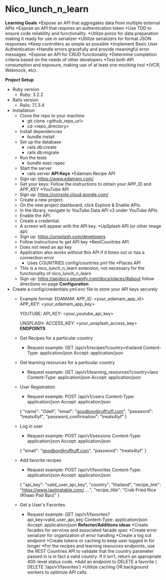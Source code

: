 # Nico_lunch_n_learn

**Learning Goals**
*Expose an API that aggregates data from multiple external APIs
*Expose an API that requires an authentication token
*Use TDD to ensure code reliability and functionality.
*Utilize poros for data preparation making it ready for use in serializer
*Utlilize serializers for format JSON responses
*Keep controllers as simple as possible
*Implement Basic User Authentication
*Handle errors gracefully and provide meaningful error messages.
*Expose an API for CRUD functionality
*Determine completion criteria based on the needs of other developers
*Test both API consumption and exposure, making use of at least one mocking tool *(VCR, Webmock, etc).

**Project Setup**
* Ruby version
  - Ruby: 3.2.2
* Rails version
  - Rails: 7.1.3.4
* Installation
  - Clone the repo to your machine
    - git clone <github_repo_url>
    - cd <repo_directory>
  - Install dependencies
    - bundle install
  - Set up the database
    - rails db:create
    - rails db:migrate
  - Run the tests
    - bundle exec rspec
  - Start the server
    - rails server
**API Keys**
*Edamam Recipe API
  - Sign up: https://www.edamam.com/
  - Get your keys: Follow the instructions to obtain your APP_ID and APP_KEY
*YouTube API
  - Sign up: https://console.cloud.google.com/
  - Create a new project.
  - On the new project dashboard, click Explore & Enable APIs.
  - In the library, navigate to YouTube Data API v3 under YouTube APIs.
  - Enable the API.
  - Create a credential.
  - A screen will appear with the API key.
*UpSplash API (or other image api)
  - Sign up: https://unsplash.com/developers
  - Follow instructions to get API key
*RestCountries API
  - Does not need an api key
  - Application also works without this API if it times out or has a connection error
    - Uses COUNTRIES config/countries.yml file
*Places API
  - This is a nico_lunch_n_learn extension, not necessary for the functionality of nico_lunch_n_learn
  - Sign up: https://apidocs.geoapify.com/docs/places/#about follow directions on page
**Configuration**
* Create a config/credentials.yml.enc file to store your API keys securely
  - Example format:
    EDAMAM:
      APP_ID: <your_edamam_app_id>
      APP_KEY: <your_edamam_app_key>

    YOUTUBE:
      API_KEY: <your_youtube_api_key>

    UNSPLASH:
      ACCESS_KEY: <your_unsplash_access_key>
**ENDPOINTS**
  - Get Recipes for a particular country
    - Request example:
    GET /api/v1/recipes?country=thailand
    Content-Type: application/json
    Accept: application/json
  - Get learning resources for a particular country
    - Request example:
    GET /api/v1/learning_resources?country=laos
    Content-Type: application/json
    Accept: application/json
  - User Registration
    - Request example:
    POST /api/v1/users
    Content-Type: application/json
    Accept: application/json

    {
      "name": "Odell",
      "email": "goodboy@ruffruff.com",
      "password": "treats4lyf",
      "password_confirmation": "treats4lyf"
    }
  - Log in user
    - Request example:
    POST /api/v1/sessions
    Content-Type: application/json
    Accept: application/json

    {
      "email": "goodboy@ruffruff.com",
      "password": "treats4lyf"
    }
  - Add favorite recipes
    - Request example:
    POST /api/v1/favorites
    Content-Type: application/json
    Accept: application/json

    {
      "api_key": "valid_user_api_key",
      "country": "thailand",
      "recipe_link": "https://www.tastingtable.com/.....",
      "recipe_title": "Crab Fried Rice (Khaao Pad Bpu)"
    }
  - Get a User's Favorites
    - Request example:
    GET /api/v1/favorites?api_key=valid_user_api_key
    Content-Type: application/json
    Accept: application/json
**Refactor/Additions ideas**
*Create facades for services and associated facade spec
*Create error serializer for organization of error handling
*Create a log out endpoint
*Create tokens or caching to keep user logged in for longer
*For the recipes and learning resources endpoints, use the REST Countries API to validate that the country parameter passed in is in fact a valid country. If it isn’t, return an appropriate 400-level status code.
*Add an endpoint to DELETE a favorite ( DELETE ‘/api/v1/favorites’)
*Utilize caching OR background workers to optimize API calls.

